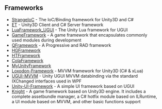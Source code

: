 ## Frameworks

  - [StrangeIoC](https://github.com/strangeioc/strangeioc) - The IoC/Binding framework for Unity3D and C#
  - [ET](https://github.com/egametang/ET) - Unity3D Client and C# Server framework
  - [LuaFramework_UGUI](https://github.com/jarjin/LuaFramework_UGUI) - The Unity Lua framework for UGUI
  - [GameFramework](https://github.com/EllanJiang/GameFramework) - A game framework that encapsulates commonly used modules during development
  - [QFramework](https://github.com/liangxiegame/QFramework) - A Progressive and RAD framework
  - [HGFramework](https://github.com/zhutaorun/HGFramework)
  - [HTFramework](https://github.com/SaiTingHu/HTFramework)
  - [ColaFramework](https://github.com/XINCGer/ColaFrameWork)
  - [MyUnityFramework](https://github.com/GaoKaiHaHa/MyUnityFrameWork)
  - [Loxodon-Framework](https://github.com/cocowolf/loxodon-framework) - MVVM framework for Unity3D (C# & xLua)
  - [UGUI-MVVM](https://github.com/jbruening/ugui-mvvm) - Unity UGUI MVVM databinding via the standard IXChanged interfaces used in WPF
  - [Unity-UI-Framework](https://github.com/MrNerverDie/Unity-UI-Framework) - A simple UI framework based on UGUI
  - [Knight](https://github.com/winddyhe/knight) - A game framework based on Unity3D engine. It includes a complete assetbundle manager, a C# hotfix module based on ILRuntime, a UI module based on MVVM, and other basic functions support
